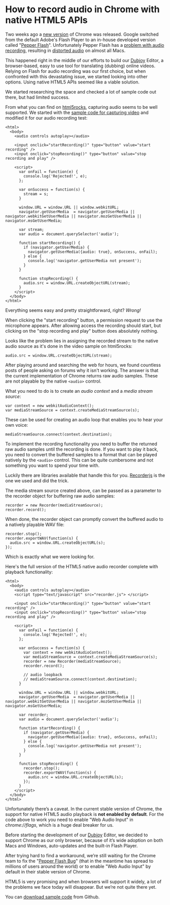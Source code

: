 # How to record audio in Chrome with native HTML5 APIs

Two weeks ago a [new version](http://googlechromereleases.blogspot.com/2012/11/stable-channel-release-and-beta-channel.html) of Chrome was released. Google switched from the default Adobe's Flash Player to an in-house developed version called "[Pepper Flash](http://blog.chromium.org/2012/08/the-road-to-safer-more-stable-and.html)". Unfortunately Pepper Flash has a [problem with audio recording](http://code.google.com/p/chromium/issues/detail?id=157613), resulting in [distorted audio](https://www.youtube.com/watch?v=3ugdk89ojxU) on almost all Macs.

This happened right in the middle of our efforts to build our [Dubjoy](http://dubjoy.com) Editor, a browser-based, easy to use tool for translating (dubbing) online videos. Relying on Flash for audio recording was our first choice, but when confronted with this devastating issue, we started looking into other options. Using native HTML5 APIs seemed like a viable solution.

We started researching the space and checked a lot of sample code out there, but had limited success.

From what you can find on [html5rocks](http://html5rocks.com), capturing audio seems to be well supported. We started with the [sample code for capturing video](http://html5rocks.com/en/tutorials/getusermedia/intro) and modified it for our audio recording test:

    <html>
      <body>
        <audio controls autoplay></audio>

        <input onclick="startRecording()" type="button" value="start recording" />
        <input onclick="stopRecording()" type="button" value="stop recording and play" />

        <script>
          var onFail = function(e) {
            console.log('Rejected!', e);
          };

          var onSuccess = function(s) {
            stream = s;
          }

          window.URL = window.URL || window.webkitURL;
          navigator.getUserMedia  = navigator.getUserMedia || navigator.webkitGetUserMedia || navigator.mozGetUserMedia || navigator.msGetUserMedia;

          var stream;
          var audio = document.querySelector('audio');

          function startRecording() {
            if (navigator.getUserMedia) {
              navigator.getUserMedia({audio: true}, onSuccess, onFail);
            } else {
              console.log('navigator.getUserMedia not present');
            }
          }

          function stopRecording() {
            audio.src = window.URL.createObjectURL(stream);
          }
        </script>
      </body>
    </html>

Everything seems easy and pretty straightforward, right? *Wrong!*

When clicking the "start recording" button, a permission request to use the microphone appears. After allowing access the recording should start, but clicking on the "stop recording and play" button does absolutely nothing.

Looks like the problem lies in assigning the recorded stream to the native audio source as it's done in the video sample on html5rocks:

    audio.src = window.URL.createObjectURL(stream);

After playing around and searching the web for hours, we found countless posts of people asking on forums why it isn't working. The answer is that the current implementation of Chrome returns raw audio samples. These are not playable by the native `<audio>` control.

What you need to do is to create an *audio context* and a *media stream source*:

    var context = new webkitAudioContext();
    var mediaStreamSource = context.createMediaStreamSource(s);

These can be used for creating an audio loop that enables you to hear your own voice:

    mediaStreamSource.connect(context.destination);

To implement the recording functionality you need to buffer the returned raw audio samples until the recording is done. If you want to play it back, you need to convert the buffered samples to a format that can be played natively by the `<audio>` control. This can be quite cumbersome and not something you want to spend your time with.

Luckily there are libraries available that handle this for you. [Recorderjs](https://github.com/mattdiamond/Recorderjs) is the one we used and did the trick.

The media stream source created above, can be passed as a parameter to the recorder object for buffering raw audio samples:

    recorder = new Recorder(mediaStreamSource);
    recorder.record();

When done, the recorder object can promptly convert the buffered audio to a natively playable WAV file:

    recorder.stop();
    recorder.exportWAV(function(s) {
      audio.src = window.URL.createObjectURL(s);
    });

Which is exactly what we were looking for.

Here's the full version of the HTML5 native audio recorder complete with playback functionality:

    <html>
      <body>
        <audio controls autoplay></audio>
        <script type="text/javascript" src="recorder.js"> </script>

        <input onclick="startRecording()" type="button" value="start recording" />
        <input onclick="stopRecording()" type="button" value="stop recording and play" />

        <script>
          var onFail = function(e) {
            console.log('Rejected!', e);
          };

          var onSuccess = function(s) {
            var context = new webkitAudioContext();
            var mediaStreamSource = context.createMediaStreamSource(s);
            recorder = new Recorder(mediaStreamSource);
            recorder.record();

            // audio loopback
            // mediaStreamSource.connect(context.destination);
          }

          window.URL = window.URL || window.webkitURL;
          navigator.getUserMedia  = navigator.getUserMedia || navigator.webkitGetUserMedia || navigator.mozGetUserMedia || navigator.msGetUserMedia;

          var recorder;
          var audio = document.querySelector('audio');

          function startRecording() {
            if (navigator.getUserMedia) {
              navigator.getUserMedia({audio: true}, onSuccess, onFail);
            } else {
              console.log('navigator.getUserMedia not present');
            }
          }

          function stopRecording() {
            recorder.stop();
            recorder.exportWAV(function(s) {
              audio.src = window.URL.createObjectURL(s);
            });
          }
        </script>
      </body>
    </html>

Unfortunately there’s a caveat. In the current stable version of Chrome, the support for native HTML5 audio playback is **not enabled by default**. For the code above to work you need to enable "Web Audio Input" in *chrome://flags*, which is a huge deal breaker for us.

Before starting the development of our [Dubjoy](http://dubjoy.com) Editor, we decided to support Chrome as our only browser, because of it’s wide adoption on both Macs and Windows, auto-updates and the built-in Flash Player.

After trying hard to find a workaround, we’re still waiting for the Chrome team to fix the "[Pepper Flash Bug](http://code.google.com/p/chromium/issues/detail?id=157613)" (that in the meantime has spread to millions of users around the world) or to enable "Web Audio Input" by default in their stable version of Chrome.

HTML5 is very promising and when browsers will support it widely, a lot of the problems we face today will disappear. But we’re not quite there yet.

You can [download sample code](https://github.com/rokgregoric/html5record/archive/master.zip) from Github.